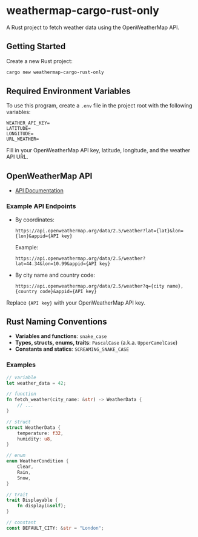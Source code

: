 # weathermap-cargo-rust-only

A Rust project to fetch weather data using the OpenWeatherMap API.

## Getting Started

Create a new Rust project:

```bash
cargo new weathermap-cargo-rust-only
```

## Required Environment Variables

To use this program, create a `.env` file in the project root with the following variables:

```
WEATHER_API_KEY=
LATITUDE=
LONGITUDE=
URL_WEATHER=
```

Fill in your OpenWeatherMap API key, latitude, longitude, and the weather API URL.

## OpenWeatherMap API

- [API Documentation](https://openweathermap.org/current)

### Example API Endpoints

- By coordinates:
    ```
    https://api.openweathermap.org/data/2.5/weather?lat={lat}&lon={lon}&appid={API key}
    ```
    Example:
    ```
    https://api.openweathermap.org/data/2.5/weather?lat=44.34&lon=10.99&appid={API key}
    ```

- By city name and country code:
    ```
    https://api.openweathermap.org/data/2.5/weather?q={city name},{country code}&appid={API key}
    ```


Replace `{API key}` with your OpenWeatherMap API key.

## Rust Naming Conventions

- **Variables and functions**: `snake_case`
- **Types, structs, enums, traits**: `PascalCase` (a.k.a. `UpperCamelCase`)
- **Constants and statics**: `SCREAMING_SNAKE_CASE`

### Examples

```rust
// variable
let weather_data = 42;

// function
fn fetch_weather(city_name: &str) -> WeatherData {
    // ...
}

// struct
struct WeatherData {
    temperature: f32,
    humidity: u8,
}

// enum
enum WeatherCondition {
    Clear,
    Rain,
    Snow,
}

// trait
trait Displayable {
    fn display(&self);
}

// constant
const DEFAULT_CITY: &str = "London";
```
